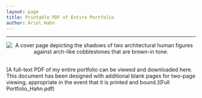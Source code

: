 ```yaml
---
layout: page
title: Printable PDF of Entire Portfolio
author: Ariel Hahn
---
```


--- 

<center><img src="https://raw.githubusercontent.com/aireuhl/portfolio/master/assets/portfolio_cover.jpg" alt="A cover page depicting the shadows of two architectural human figures against arch-like cobblestones that are brown-in tone."></center>

<br>[A full-text PDF of my entire portfolio can be viewed and downloaded here. This document has been designed with additional blank pages for two-page viewing, appropriate in the event that it is printed and bound.](Full Portfolio_Hahn.pdf)
